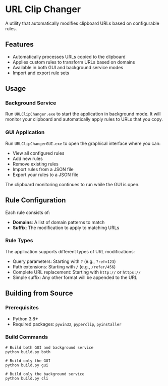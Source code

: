 # URL Clip Changer

A utility that automatically modifies clipboard URLs based on configurable rules.

## Features

- Automatically processes URLs copied to the clipboard
- Applies custom rules to transform URLs based on domains
- Available in both GUI and background service modes
- Import and export rule sets

## Usage

### Background Service

Run `URLClipChanger.exe` to start the application in background mode. It will monitor your clipboard and automatically apply rules to URLs that you copy.

### GUI Application

Run `URLClipChangerGUI.exe` to open the graphical interface where you can:

- View all configured rules
- Add new rules
- Remove existing rules
- Import rules from a JSON file
- Export your rules to a JSON file

The clipboard monitoring continues to run while the GUI is open.

## Rule Configuration

Each rule consists of:

- **Domains**: A list of domain patterns to match
- **Suffix**: The modification to apply to matching URLs

### Rule Types

The application supports different types of URL modifications:

- Query parameters: Starting with `?` (e.g., `?ref=123`)
- Path extensions: Starting with `/` (e.g., `/refer/456`)
- Complete URL replacement: Starting with `http://` or `https://`
- Simple suffix: Any other format will be appended to the URL

## Building from Source

### Prerequisites
- Python 3.8+
- Required packages: `pywin32`, `pyperclip`, `pyinstaller`

### Build Commands

```
# Build both GUI and background service
python build.py both

# Build only the GUI
python build.py gui

# Build only the background service
python build.py cli
```
